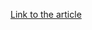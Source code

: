 [Link to the article](https://cybersecuritynews.com/multiple-vulnerabilities-in-cisco-snmp-for-ios-software/)
